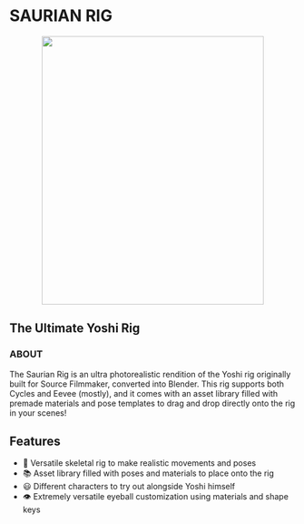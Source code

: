 <h1>
  SAURIAN RIG
</h1>
<div align="center">
  <img src="https://media.discordapp.net/attachments/714378425321652316/1262606175250288724/SaurianRigIconTransparent.png?ex=66973522&is=6695e3a2&hm=52172fb733cddbdc4a85f4959e0194b33c97ad7dbd9ef340e42527bca3f24a72&=&format=webp&quality=lossless" width="391" height="472"/>
</div>
<h2>
  The Ultimate Yoshi Rig
</h2>

### ABOUT

The Saurian Rig is an ultra photorealistic rendition of the Yoshi rig originally built for Source Filmmaker, converted into Blender. This rig supports both Cycles and Eevee (mostly), and it comes with an asset library filled with premade materials and pose templates to drag and drop directly onto the rig in your scenes!

## Features
- 🦴 Versatile skeletal rig to make realistic movements and poses
- 📚 Asset library filled with poses and materials to place onto the rig
- 😃 Different characters to try out alongside Yoshi himself
- 👁️ Extremely versatile eyeball customization using materials and shape keys
